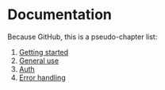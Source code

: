 # Documentation

Because GitHub, this is a pseudo-chapter list:

1. [Getting started](Getting-started.md)
2. [General use](General-use.md)
3. [Auth](Auth.md)
4. [Error handling](Error-handling.md)

